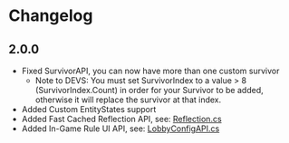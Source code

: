 # Changelog

## 2.0.0
- Fixed SurvivorAPI, you can now have more than one custom survivor
  - Note to DEVS: You must set SurvivorIndex to a value > 8 (SurvivorIndex.Count) in order for your Survivor to be added, otherwise it will replace the survivor at that index.
- Added Custom EntityStates support
- Added Fast Cached Reflection API, see: [Reflection.cs](https://github.com/risk-of-thunder/R2API/blob/master/R2API/Utils/Reflection.cs)
- Added In-Game Rule UI API, see: [LobbyConfigAPI.cs](https://github.com/risk-of-thunder/R2API/blob/master/R2API/LobbyConfigAPI.cs)
